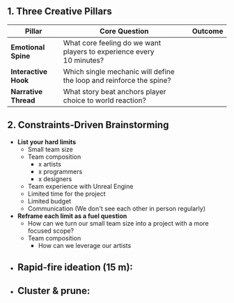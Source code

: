 
## 1. Three Creative Pillars

| Pillar               | Core Question                                                        | Outcome |
| -------------------- | -------------------------------------------------------------------- | ------- |
| **Emotional Spine**  | What core feeling do we want players to experience every 10 minutes? |         |
| **Interactive Hook** | Which single mechanic will define the loop and reinforce the spine?  |         |
| **Narrative Thread** | What story beat anchors player choice to world reaction?             |         |

## 2. Constraints‑Driven Brainstorming

- **List your hard limits**
	- Small team size
	- Team composition
		- x artists
		- x programmers
		- x designers
	- Team experience with Unreal Engine
	- Limited time for the project
	- Limited budget
	- Communication (We don't see each other in person regularly)
- **Reframe each limit as a fuel question**
	- How can we turn our small team size into a project with a more focused scope?
	- Team composition
		- How can we leverage our artists
- **Rapid‑fire ideation (15 m)**:
	-
- **Cluster & prune**:
	-
